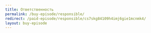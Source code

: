 ```yaml
---
title: Ответственность
permalink: /buy-episode/responsible/
redirect: /paid-episode/responsible/cs7skg84109h4imj6gie1mcnmk4/
layout: buy-episode
---
```


